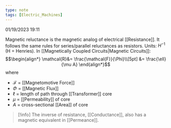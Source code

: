 ```yaml
---
type: note
tags: [Electric_Machines]
---
```

01/19/2023 19:11

  

Magnetic reluctance is the magnetic analog of electrical [[Resistance]]. It follows the same rules for series/parallel reluctances as resistors. Units: $H^{-1}$ (H = Henries). In [[Magnetically Coupled Circuits|Magnetic Circuits]]:
$$\begin{align*}
\mathcal{R}&= \frac{\mathcal{F}}{\Phi}\\[5pt]
&= \frac{\ell}{\mu A}
\end{align*}$$
where
- $\mathcal{F}$ = [[Magnetomotive Force]]
- $\Phi$ = [[Magnetic Flux]]
- $\ell$ = length of path through [[Transformer]] core
- $\mu$ = [[Permeability]] of core
- $A$ = cross-sectional [[Area]] of core

>[!info]
>The inverse of resistance, [[Conductance]], also has a magnetic equivalent in [[Permeance]].
